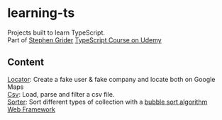 # learning-ts
Projects built to learn TypeScript.  
Part of [Stephen Grider](https://github.com/StephenGrider)
[TypeScript Course on Udemy](https://www.udemy.com/course/typescript-the-complete-developers-guide/)
## Content

[Locator](https://github.com/r1oga/ts-locator): Create a fake user & fake company and locate both on Google Maps  
[Csv](https://github.com/r1oga/ts-csv): Load, parse and filter a csv file.  
[Sorter](https://github.com/r1oga/ts-sorter): Sort different types of collection with a [bubble sort algorithm](https://en.wikipedia.org/wiki/Bubble_sort)  
[Web Framework](https://github.com/r1oga/ts-web-framework)
